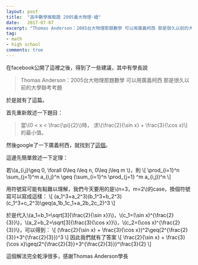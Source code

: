 ```yaml
---
layout: post
title:  "高中數學推甄題 2005臺大物理-續"
date:   2017-07-07
excerpt: "Thomas Anderson：2005台大物理那題數學 可以用廣義柯西 那是很久以前的大學聯考考題"
tag:
- math
- high school
comments: true
---
```

在facebook公開了這裡之後，得到了一些建議，其中有學長說

>Thomas Anderson：2005台大物理那題數學 可以用廣義柯西 那是很久以前的大學聯考考題

於是就有了這篇。

首先重新敘述一下題目：

>當\\(0 < x < \frac{\pi}{2}\\)時，
求\\(\frac{2}{\sin x} + \frac{3}{\cos x}\\)的最小值。

然後google了一下廣義柯西，就找到了[這個](http://www3.cnsh.mlc.edu.tw/~math/absolute-inequality/%20absolute%20inequality_3-2-2_.pdf)。

這邊先簡單敘述一下定理：

若\\(a_{i,j}\geq 0, \forall 0\leq i\leq n, 0\leq j\leq m \\)，則
\\[
\prod_{i=1}^n \sum_{j=1}^m a_{i,j}^n \geq (\sum_{i=1}^n \prod_{j=1} ^m a_{i,j})^n
\\]

用符號寫可能有點難以理解，我們今天要用的是\\(n=3，m=2\\)的case，換個符號寫可以寫成這樣：
\\[
(a_1^3+a_2^3)(b_1^3+b_2^3)(c_1^3+c_2^3)\geq(a_1b_1c_1+a_2b_2c_2)^3
\\]

於是代入\\(a_1=b_1=\sqrt[3]{\frac{2}{\sin x}}\\)，\\(c_1=(\sin x)^{\frac{2}{3}}\\)，\\(a_2=b_2=\sqrt[3]{\frac{3}{\cos x}}\\)，\\(c_2=(\cos x)^{\frac{2}{3}}\\)，可以得到：
\\[
(\frac{2}{\sin x} + \frac{3}{\cos x})^2\geq(2^{\frac{2}{3}}+3^{\frac{2}{3}})^3
\\]
因此我們就有了答案
\\[
\frac{2}{\sin x} + \frac{3}{\cos x}\geq(2^{\frac{2}{3}}+3^{\frac{2}{3}})^\frac{3}{2}
\\]

這個解法完全乾淨很多，感謝Thomas Anderson學長